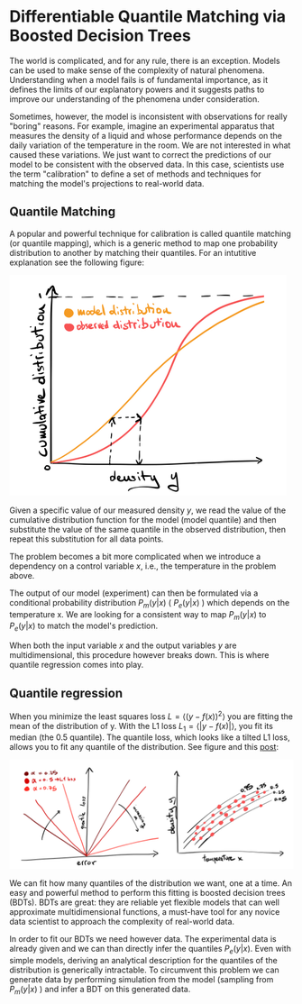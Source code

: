 # Differentiable Quantile Matching via Boosted Decision Trees

The world is complicated, and for any rule, there is an exception. 
Models can be used to make sense of the complexity of natural phenomena. 
Understanding when a model fails is of fundamental importance, as it defines the limits of our explanatory powers 
and it suggests paths to improve our understanding of the phenomena under consideration.

Sometimes, however, the model is inconsistent with observations for really "boring" reasons. 
For example, imagine an experimental apparatus that measures the density of a liquid and whose performance depends on the daily variation of the temperature in the room. 
We are not interested in what caused these variations. We just want to correct the predictions of our model to be consistent with the observed data. 
In this case, scientists use the term "calibration" to define a set of methods and techniques for matching the model's projections to real-world data.

## Quantile Matching
A popular and powerful technique for calibration is called quantile matching (or quantile mapping), 
which is a generic method to map one probability distribution to another by matching their quantiles. 
For an intutitive explanation see the following figure: 

<img src="https://raw.githubusercontent.com/giulioisac/giulioisac.github.io/main/quantile1.jpeg" width="492" height="392">

Given a specific value of our measured density $y$, we read the value of the cumulative distribution 
function for the model (model quantile) and then substitute the value of the same quantile in the observed distribution, 
then repeat this substitution for all data points.

The problem becomes a bit more complicated when we introduce a dependency on a control variable $x$, i.e., the temperature in the problem above.

The output of our model (experiment)  can then be formulated via a conditional probability distribution 
$P_m(y|x)$ ( $P_e(y|x)$ ) which depends on the temperature x. 
We are looking for a consistent way to map $P_m(y|x)$ to $P_e(y|x)$ to match the model's prediction. 

When both the input variable $x$ and the output variables $y$ are multidimensional, 
this procedure however breaks down. This is where quantile regression comes into play.

## Quantile regression

When you minimize the least squares loss $L= \langle (y-f(x))^2 \rangle$ you are fitting the mean of the distribution of y. 
With the L1 loss $L_1 = \langle |y-f(x)| \rangle$, you fit its median (the 0.5 quantile). The quantile loss, which looks like a tilted L1 loss, allows you to fit any quantile of the distribution. 
See figure and this [post](https://towardsdatascience.com/quantile-regression-from-linear-models-to-trees-to-deep-learning-af3738b527c3):

<img src="https://raw.githubusercontent.com/giulioisac/giulioisac.github.io/main/quantile2.jpeg">

We can fit how many quantiles of the distribution we want, one at a time. 
An easy and powerful method to perform this fitting is boosted decision trees (BDTs). 
BDTs are great: they are reliable yet flexible models that can well approximate multidimensional functions, 
a must-have tool for any novice data scientist to approach the complexity of real-world data.

In order to fit our BDTs we need however data. The experimental data is already given and we can than directly infer the quantiles $P_e(y|x)$.
Even with simple models, deriving an analytical description for the quantiles of the distribution is generically intractable. 
To circumvent this problem we can generate data by performing simulation from the model (sampling from $P_m(y|x)$ ) and infer a BDT on this generated data.

